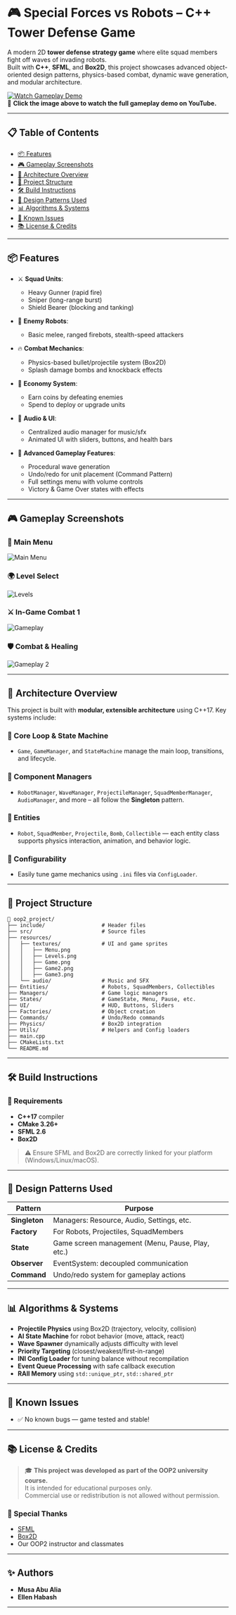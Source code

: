# 🎮 Special Forces vs Robots – C++ Tower Defense Game

A modern 2D **tower defense strategy game** where elite squad members fight off waves of invading robots.  
Built with **C++**, **SFML**, and **Box2D**, this project showcases advanced object-oriented design patterns, physics-based combat, dynamic wave generation, and modular architecture.

[![Watch Gameplay Demo](https://img.youtube.com/vi/u_lqAbsqPDs/hqdefault.jpg)](https://www.youtube.com/watch?v=u_lqAbsqPDs)  
🎥 **Click the image above to watch the full gameplay demo on YouTube.**

---

## 📋 Table of Contents

- [📦 Features](#-features)
- [🎮 Gameplay Screenshots](#-gameplay-screenshots)
- [🧠 Architecture Overview](#-architecture-overview)
- [🧱 Project Structure](#-project-structure)
- [🛠️ Build Instructions](#️-build-instructions)
- [🧪 Design Patterns Used](#-design-patterns-used)
- [📊 Algorithms & Systems](#-algorithms--systems)
- [🐞 Known Issues](#-known-issues)
- [📚 License & Credits](#-license--credits)

---

## 📦 Features

- ⚔️ **Squad Units**:
  - Heavy Gunner (rapid fire)
  - Sniper (long-range burst)
  - Shield Bearer (blocking and tanking)

- 🤖 **Enemy Robots**:
  - Basic melee, ranged firebots, stealth-speed attackers

- 🔥 **Combat Mechanics**:
  - Physics-based bullet/projectile system (Box2D)
  - Splash damage bombs and knockback effects

- 💸 **Economy System**:
  - Earn coins by defeating enemies
  - Spend to deploy or upgrade units

- 🎵 **Audio & UI**:
  - Centralized audio manager for music/sfx
  - Animated UI with sliders, buttons, and health bars

- 🚀 **Advanced Gameplay Features**:
  - Procedural wave generation
  - Undo/redo for unit placement (Command Pattern)
  - Full settings menu with volume controls
  - Victory & Game Over states with effects

---

## 🎮 Gameplay Screenshots

### 🧩 Main Menu  
![Main Menu](resources/textures/Menu.png)

### 🌍 Level Select  
![Levels](resources/textures/Levels.png)

### ⚔️ In-Game Combat 1  
![Gameplay](resources/textures/Game.png)

### 🛡️ Combat & Healing  
![Gameplay 2](resources/textures/Game2.png)

---

## 🧠 Architecture Overview

This project is built with **modular, extensible architecture** using C++17. Key systems include:

### 🔁 Core Loop & State Machine
- `Game`, `GameManager`, and `StateMachine` manage the main loop, transitions, and lifecycle.

### 🧩 Component Managers
- `RobotManager`, `WaveManager`, `ProjectileManager`, `SquadMemberManager`, `AudioManager`, and more – all follow the **Singleton** pattern.

### 🎯 Entities
- `Robot`, `SquadMember`, `Projectile`, `Bomb`, `Collectible` — each entity class supports physics interaction, animation, and behavior logic.

### 🔧 Configurability
- Easily tune game mechanics using `.ini` files via `ConfigLoader`.

---

## 🧱 Project Structure

```
📁 oop2_project/
├── include/                  # Header files
├── src/                      # Source files
├── resources/
│   ├── textures/             # UI and game sprites
│   │   ├── Menu.png
│   │   ├── Levels.png
│   │   ├── Game.png
│   │   ├── Game2.png
│   │   ├── Game3.png
│   └── audio/                # Music and SFX
├── Entities/                 # Robots, SquadMembers, Collectibles
├── Managers/                 # Game logic managers
├── States/                   # GameState, Menu, Pause, etc.
├── UI/                       # HUD, Buttons, Sliders
├── Factories/                # Object creation
├── Commands/                 # Undo/Redo commands
├── Physics/                  # Box2D integration
├── Utils/                    # Helpers and Config loaders
├── main.cpp
├── CMakeLists.txt
└── README.md
```

---

## 🛠️ Build Instructions

### 🧰 Requirements

- **C++17** compiler
- **CMake 3.26+**
- **SFML 2.6**
- **Box2D**
  
> ⚠️ Ensure SFML and Box2D are correctly linked for your platform (Windows/Linux/macOS).

---

## 🧪 Design Patterns Used

| Pattern     | Purpose |
|-------------|---------|
| **Singleton**   | Managers: Resource, Audio, Settings, etc. |
| **Factory**     | For Robots, Projectiles, SquadMembers |
| **State**       | Game screen management (Menu, Pause, Play, etc.) |
| **Observer**    | EventSystem: decoupled communication |
| **Command**     | Undo/redo system for gameplay actions |

---

## 📊 Algorithms & Systems

- **Projectile Physics** using Box2D (trajectory, velocity, collision)
- **AI State Machine** for robot behavior (move, attack, react)
- **Wave Spawner** dynamically adjusts difficulty with level
- **Priority Targeting** (closest/weakest/first-in-range)
- **INI Config Loader** for tuning balance without recompilation
- **Event Queue Processing** with safe callback execution
- **RAII Memory** using `std::unique_ptr`, `std::shared_ptr`

---

## 🐞 Known Issues

- ✅ No known bugs — game tested and stable!

---

## 📚 License & Credits

> 🎓 **This project was developed as part of the OOP2 university course.**  
It is intended for educational purposes only.  
Commercial use or redistribution is not allowed without permission.

### 🙌 Special Thanks

- [SFML](https://www.sfml-dev.org/)
- [Box2D](https://box2d.org/)
- Our OOP2 instructor and classmates

---

## ✨ Authors

- **Musa Abu Alia** 
- **Ellen Habash**

---
